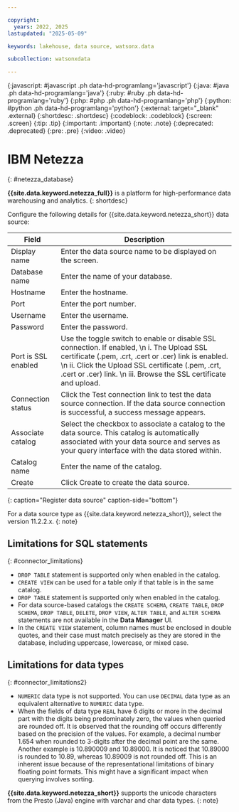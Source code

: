 ```yaml
---

copyright:
  years: 2022, 2025
lastupdated: "2025-05-09"

keywords: lakehouse, data source, watsonx.data

subcollection: watsonxdata

---
```


{:javascript: #javascript .ph data-hd-programlang='javascript'}
{:java: #java .ph data-hd-programlang='java'}
{:ruby: #ruby .ph data-hd-programlang='ruby'}
{:php: #php .ph data-hd-programlang='php'}
{:python: #python .ph data-hd-programlang='python'}
{:external: target="_blank" .external}
{:shortdesc: .shortdesc}
{:codeblock: .codeblock}
{:screen: .screen}
{:tip: .tip}
{:important: .important}
{:note: .note}
{:deprecated: .deprecated}
{:pre: .pre}
{:video: .video}

# IBM Netezza
{: #netezza_database}

**{{site.data.keyword.netezza_full}}** is a platform for high-performance data warehousing and analytics.
{: shortdesc}

 Configure the following details for {{site.data.keyword.netezza_short}} data source:

 | Field           | Description        |
 |------------------|--------------------|
 | Display name    | Enter the data source name to be displayed on the screen. |
 | Database name     | Enter the name of your database. |
 | Hostname            | Enter the hostname.  |
 | Port             | Enter the port number. |
 | Username           | Enter the username.  |
 | Password           | Enter the password.  |
 | Port is SSL enabled   | Use the toggle switch to enable or disable SSL connection. If enabled, \n i. The Upload SSL certificate (.pem, .crt, .cert or .cer) link is enabled. \n ii. Click the Upload SSL certificate (.pem, .crt, .cert or .cer) link. \n iii. Browse the SSL certificate and upload.|
 | Connection status     | Click the Test connection link to test the data source connection. If the data source connection is successful, a success message appears.|
 | Associate catalog | Select the checkbox to associate a catalog to the data source. This catalog is automatically associated with your data source and serves as your query interface with the data stored within.|
 | Catalog name | Enter the name of the catalog.|
 | Create | Click Create to create the data source. |
 {: caption="Register data source" caption-side="bottom"}

 For a data source type as {{site.data.keyword.netezza_short}}, select the version 11.2.2.x.
 {: note}


## Limitations for SQL statements
{: #connector_limitations}

* `DROP TABLE` statement is supported only when enabled in the catalog.
* `CREATE VIEW` can be used for a table only if that table is in the same catalog.
* `DROP TABLE` statement is supported only when enabled in the catalog.
* For data source-based catalogs the `CREATE SCHEMA`, `CREATE TABLE`, `DROP SCHEMA`, `DROP TABLE`, `DELETE`, `DROP VIEW`, `ALTER TABLE`, and `ALTER SCHEMA` statements are not available in the **Data Manager** UI.
* In the `CREATE VIEW` statement, column names must be enclosed in double quotes, and their case must match precisely as they are stored in the database, including uppercase, lowercase, or mixed case.

## Limitations for data types
{: #connector_limitations2}

* `NUMERIC` data type is not supported. You can use `DECIMAL` data type as an equivalent alternative to `NUMERIC` data type.
* When the fields of data type `REAL` have 6 digits or more in the decimal part with the digits being predominately zero, the values when queried are rounded off. It is observed that the rounding off occurs differently based on the precision of the values. For example, a decimal number 1.654 when rounded to 3-digits after the decimal point are the same. Another example is 10.890009 and 10.89000. It is noticed that 10.89000 is rounded to 10.89, whereas 10.89009 is not rounded off. This is an inherent issue because of the representational limitations of binary floating point formats. This might have a significant impact when querying involves sorting.

 **{{site.data.keyword.netezza_short}}** supports the unicode characters from the Presto (Java) engine with varchar and char data types.
 {: note}
